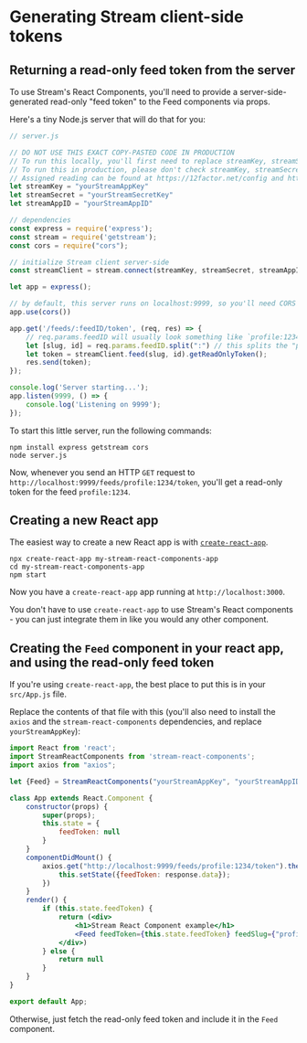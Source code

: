 # Generating Stream client-side tokens

## Returning a read-only feed token from the server

To use Stream's React Components, you'll need to provide a server-side-generated read-only "feed token" to the Feed components via props.

Here's a tiny Node.js server that will do that for you:

```javascript
// server.js

// DO NOT USE THIS EXACT COPY-PASTED CODE IN PRODUCTION
// To run this locally, you'll first need to replace streamKey, streamSecret, and streamAppID with your own values.
// To run this in production, please don't check streamKey, streamSecret, and streamAppID into version control.
// Assigned reading can be found at https://12factor.net/config and https://www.npmjs.com/package/dotenv.
let streamKey = "yourStreamAppKey"
let streamSecret = "yourStreamSecretKey"
let streamAppID = "yourStreamAppID"

// dependencies
const express = require('express');
const stream = require('getstream');
const cors = require("cors");

// initialize Stream client server-side
const streamClient = stream.connect(streamKey, streamSecret, streamAppID)

let app = express();

// by default, this server runs on localhost:9999, so you'll need CORS support if you're serving your web app from another port.
app.use(cors())

app.get('/feeds/:feedID/token', (req, res) => {
    // req.params.feedID will usually look something like `profile:1234`
    let [slug, id] = req.params.feedID.split(":") // this splits the "profile" and "1234" into separate variables, using array destructuring, but is only available in ES6 (node.js 6+)
    let token = streamClient.feed(slug, id).getReadOnlyToken();
    res.send(token);
});

console.log('Server starting...');
app.listen(9999, () => {
    console.log('Listening on 9999');
});
```

To start this little server, run the following commands:

```text
npm install express getstream cors
node server.js
```

Now, whenever you send an HTTP `GET` request to `http://localhost:9999/feeds/profile:1234/token`, you'll get a read-only token for the feed `profile:1234`.

## Creating a new React app

The easiest way to create a new React app is with [`create-react-app`](https://github.com/facebook/create-react-app).

```text
npx create-react-app my-stream-react-components-app
cd my-stream-react-components-app
npm start
```

Now you have a `create-react-app` app running at `http://localhost:3000`.

You don't have to use `create-react-app` to use Stream's React components - you can just integrate them in like you would any other component.

## Creating the `Feed` component in your react app, and using the read-only feed token

If you're using `create-react-app`, the best place to put this is in your `src/App.js` file.

Replace the contents of that file with this \(you'll also need to install the `axios` and the `stream-react-components` dependencies, and replace `yourStreamAppKey`\):

```jsx
import React from 'react';
import StreamReactComponents from 'stream-react-components';
import axios from "axios";

let {Feed} = StreamReactComponents("yourStreamAppKey", "yourStreamAppID");

class App extends React.Component {
    constructor(props) {
        super(props);
        this.state = {
            feedToken: null
        }
    }
    componentDidMount() {
        axios.get("http://localhost:9999/feeds/profile:1234/token").then(response => {
            this.setState({feedToken: response.data});
        })
    }
    render() {
        if (this.state.feedToken) {
            return (<div>
                <h1>Stream React Component example</h1>
                <Feed feedToken={this.state.feedToken} feedSlug={"profile"} feedID={1234}/>
            </div>)
        } else {
            return null
        }
    }
}

export default App;
```

Otherwise, just fetch the read-only feed token and include it in the `Feed` component.


